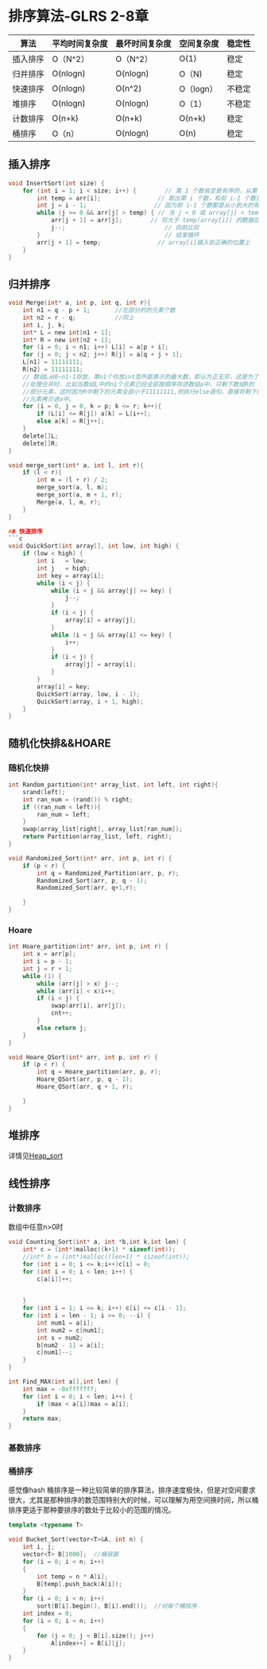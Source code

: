 # 排序算法-GLRS 2-8章

算法|平均时间复杂度|最坏时间复杂度|空间复杂度|稳定性
-|-|-|-|-
插入排序|O（N^2）|O（N^2）|O(1)|稳定
归并排序|O(nlogn)|O(nlogn)|O（N)|稳定
快速排序|O(nlogn)|O(n^2)|O（logn）|不稳定
堆排序|O(nlogn)|O(nlogn)|O（1）|不稳定
计数排序|O(n+k)|O(n+k)|O(n+k)|稳定
桶排序|O（n）|O(nlogn)|O(n)|稳定


## 插入排序
```c
void InsertSort(int size) {
	for (int i = 1; i < size; i++) {        // 第 1 个数肯定是有序的，从第 2 个数开始遍历，依次插入有序序列
		int temp = arr[i];                // 取出第 i 个数，和前 i-1 个数比较后，插入合适位置
		int j = i - 1;                   // 因为前 i-1 个数都是从小到大的有序序列，所以只要当前比较的数 (array[j]) 比 temp 大，就把这个数后移一位
		while (j >= 0 && arr[j] > temp) { // 当 j < 0 或 array[j] < temp(array[i]) 时终止
			arr[j + 1] = arr[j];        // 将大于 temp(array[i]) 的数据后移
			j--;                            // 向前比较
		}                                   // 结束循环
		arr[j + 1] = temp;                // array[i]插入到正确的位置上
	}
}
```

## 归并排序
```c
void Merge(int* a, int p, int q, int r){
	int n1 = q - p + 1;       //左部分的的元素个数
	int n2 = r - q;           //同上
	int i, j, k;
	int* L = new int[n1 + 1];
	int* R = new int[n2 + 1];
	for (i = 0; i < n1; i++) L[i] = a[p + i];
	for (j = 0; j < n2; j++) R[j] = a[q + j + 1];
	L[n1] = 11111111;
	R[n2] = 11111111;
	// 数组L从0~n1-1存放，第n1个存放int型所能表示的最大数，即认为正无穷，这是为了
	//处理合并时，比如当数组L中的n1个元素已经全部按顺序存进数组a中，只剩下数组R的
	//部分元素，这时因为R中剩下的元素全部小于11111111,则执行else语句，直接将剩下的
	//元素拷贝进a中。
	for (i = 0, j = 0, k = p; k <= r; k++){
		if (L[i] <= R[j]) a[k] = L[i++];
		else a[k] = R[j++];
	}
	delete[]L;
	delete[]R;
}

void merge_sort(int* a, int l, int r){
	if (l < r){
		int m = (l + r) / 2;
		merge_sort(a, l, m);
		merge_sort(a, m + 1, r);
		Merge(a, l, m, r);
	}
}

## 快速排序
```c
void QuickSort(int array[], int low, int high) {
	if (low < high) {
		int i   = low;
		int j   = high;
        int key = array[i];
        while (i < j) {
			while (i < j && array[j] >= key) {
				j--;
			}
			if (i < j) {
				array[i] = array[j];
			}
			while (i < j && array[i] <= key) {
				i++;
			}
			if (i < j) {
				array[j] = array[i];
			}
		}
		array[i] = key;
		QuickSort(array, low, i - 1);
		QuickSort(array, i + 1, high);
    }
}
```

## 随机化快排&&HOARE
### 随机化快排
```cpp
int Random_partition(int* array_list, int left, int right){
	srand(left);
	int ran_num = (rand()) % right;
	if ((ran_num < left)){
		ran_num = left;
	}
	swap(array_list[right], array_list[ran_num]);
	return Partition(array_list, left, right);
}

void Randomized_Sort(int* arr, int p, int r) {
	if (p < r) {
		int q = Randomized_Partition(arr, p, r);
		Randomized_Sort(arr, p, q - 1);
		Randomized_Sort(arr, q+1,r);

	}
}
```

### Hoare
```cpp
int Hoare_partition(int* arr, int p, int r) {
	int x = arr[p];
	int i = p - 1;
	int j = r + 1;
	while (1) {
		while (arr[j] > x) j--;
		while (arr[i] < x)i++;
		if (i < j) {
			swap(arr[i], arr[j]);
			cnt++;
		}
		else return j;
	}
}

void Hoare_QSort(int* arr, int p, int r) {
	if (p < r) {
		int q = Hoare_partition(arr, p, r);
		Hoare_QSort(arr, p, q - 1);
		Hoare_QSort(arr, q + 1, r);

	}
}
```


## 堆排序

详情见[Heap_sort](https://github.com/lia112/GLRS-/blob/main/Sort/Heap_sort.cpp)


## 线性排序
### 计数排序
数组中任意n>0时
```cpp
void Counting_Sort(int* a, int *b,int k,int len) {
	int* c = (int*)malloc((k+1) * sizeof(int));
	//int* b = (int*)malloc((len+1) * sizeof(int));
	for (int i = 0; i <= k;i++)c[i] = 0;
	for (int i = 0; i < len; i++) {
		c[a[i]]++;
		

	}
	for (int i = 1; i <= k; i++) c[i] += c[i - 1];
	for (int i = len - 1; i >= 0; --i) {
		int num1 = a[i];
		int num2 = c[num1];
		int s = num2;
		b[num2 - 1] = a[i];
		c[num1]--;
	}
}

int Find_MAX(int a[],int len) {
	int max = -0xfffffff;
	for (int i = 0; i < len; i++) {
		if (max < a[i])max = a[i];
	}
	return max;
}
```
### 基数排序
### 桶排序
感觉像hash
桶排序是一种比较简单的排序算法，排序速度极快，但是对空间要求很大，尤其是那种排序的数范围特别大的时候，可以理解为用空间换时间，所以桶排序更适于那种要排序的数处于比较小的范围的情况。
```cpp
template <typename T>

void Bucket_Sort(vector<T>&A, int n) {
	int i, j;
	vector<T> B[1000];  //桶容器
	for (i = 0; i < n; i++)
	{
		int temp = n * A[i];
		B[temp].push_back(A[i]);
	}
	for (i = 0; i < n; i++)
		sort(B[i].begin(), B[i].end());  //对每个桶排序
	int index = 0;
	for (i = 0; i < n; i++)
	{
		for (j = 0; j < B[i].size(); j++)
			A[index++] = B[i][j];
	}
}
```


